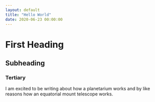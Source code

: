 ```yaml
---
layout: default
title: "Hello World"
date: 2020-06-23 00:00:00 
---
```


# First Heading
## Subheading
### Tertiary
I am excited to be writing about how a planetarium works and by like reasons how an equatorial mount telescope works.
